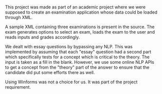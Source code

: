 This project was made as part of an academic project where we were supposed to create an examination application whose data could be loaded through XML.

A sample XML containing three examinations is present in the source. The exam generates options to select an exam, loads the exam to the user and reads inputs and grades accordingly.

We dealt with essay questions by bypassing any NLP. This was implemented by assuming that each "essay" question had a second part which specifically tests for a concept which is critical to the theory. The input is taken as a fill in the blank. However, we use some online NLP APIs to get a concept from the "theory" part of the answer to ensure that the candidate did put some efforts there as well.

Using Winforms was not a choice for us. It was part of the project requirement.